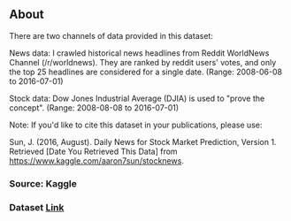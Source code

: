 ## About

There are two channels of data provided in this dataset:

News data: I crawled historical news headlines from Reddit WorldNews Channel (/r/worldnews). They are ranked by reddit users' votes, and only the top 25 headlines are considered for a single date.
(Range: 2008-06-08 to 2016-07-01)

Stock data: Dow Jones Industrial Average (DJIA) is used to "prove the concept".
(Range: 2008-08-08 to 2016-07-01)

Note: If you'd like to cite this dataset in your publications, please use:

Sun, J. (2016, August). Daily News for Stock Market Prediction, Version 1. Retrieved [Date You Retrieved This Data] from https://www.kaggle.com/aaron7sun/stocknews.

### Source: Kaggle

### Dataset [Link](https://www.kaggle.com/aaron7sun/stocknews)

